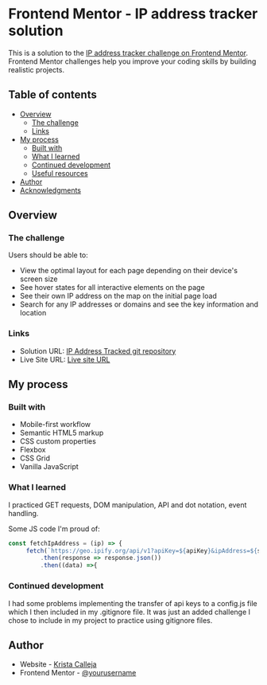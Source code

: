 # Frontend Mentor - IP address tracker solution

This is a solution to the [IP address tracker challenge on Frontend Mentor](https://www.frontendmentor.io/challenges/ip-address-tracker-I8-0yYAH0). Frontend Mentor challenges help you improve your coding skills by building realistic projects. 

## Table of contents

- [Overview](#overview)
  - [The challenge](#the-challenge)
  - [Links](#links)
- [My process](#my-process)
  - [Built with](#built-with)
  - [What I learned](#what-i-learned)
  - [Continued development](#continued-development)
  - [Useful resources](#useful-resources)
- [Author](#author)
- [Acknowledgments](#acknowledgments)

## Overview

### The challenge

Users should be able to:

- View the optimal layout for each page depending on their device's screen size
- See hover states for all interactive elements on the page
- See their own IP address on the map on the initial page load
- Search for any IP addresses or domains and see the key information and location

### Links

- Solution URL: [IP Address Tracked git repository](https://github.com/KristaCalleja/ip-address-tracker-master)
- Live Site URL: [Live site URL](https://kristacalleja.github.io/ip-address-tracker-master/)

## My process

### Built with

- Mobile-first workflow
- Semantic HTML5 markup
- CSS custom properties
- Flexbox
- CSS Grid
- Vanilla JavaScript

### What I learned

I practiced GET requests, DOM manipulation, API and dot notation, event handling. 

Some JS code I'm proud of:
```js
const fetchIpAddress = (ip) => {
     fetch(`https://geo.ipify.org/api/v1?apiKey=${apiKey}&ipAddress=${searchInput.value}`)
         .then(response => response.json())
         .then((data) =>{
```

### Continued development

I had some problems implementing the transfer of api keys to a config.js file which I then included in my .gitignore file. It was just an added challenge I chose to include in my project to practice using gitignore files. 

## Author

- Website - [Krista Calleja](https://kristacalleja.github.io/)
- Frontend Mentor - [@yourusername](https://www.frontendmentor.io/profile/KristaCalleja)